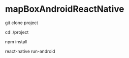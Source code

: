 # mapBoxAndroidReactNative


git clone project

cd ./project

npm install

react-native run-android
